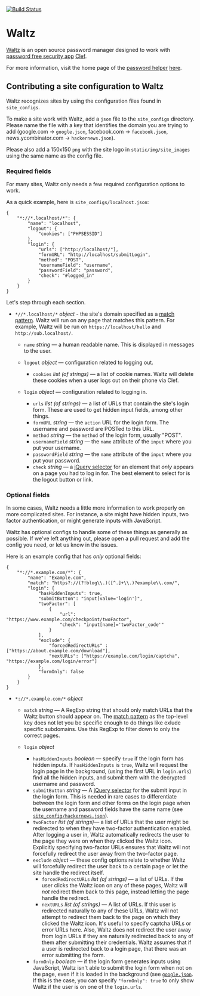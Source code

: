 [![Build Status](https://travis-ci.org/waltzio/waltz.png?branch=master)](https://travis-ci.org/waltzio/waltz)

# Waltz
[Waltz](https://getwaltz.com) is an open source password manager designed to work with [password free security app](https://getclef.com) [Clef](https://getclef.com).

For more information, visit the home page of the [password helper](https://getwaltz.com) [here](https://getwaltz.com). 

## Contributing a site configuration to Waltz

Waltz recognizes sites by using the configuration files found in
`site_configs`.

To make a site work with Waltz, add a `json` file to the `site_configs`
directory. Please name the file with a key that identifies the domain you
are trying to add (google.com -> `google.json`, facebook.com -> `facebook.json`, news.ycombinator.com -> `hackernews.json`). 

Please also add a 150x150 `png` with the site logo in `static/img/site_images`
using the same name as the config file.

### Required fields

For many sites, Waltz only needs a few required configuration options to work. 

As a quick example, here is `site_configs/localhost.json`:

    {
        "*://*.localhost/*": {
            "name": "localhost",
            "logout": {
                "cookies": ["PHPSESSID"]
            },
            "login": {
                "urls": ["http://localhost/"],
                "formURL": "http://localhost/submitLogin",
                "method": "POST",
                "usernameField": "username",
                "passwordField": "password",
                "check": "#logged_in"
            }
        }
    }

Let's step through each section. 

- `*//*.localhost/*` *object* - the site's domain specified as a [match
pattern](http://developer.chrome.com/extensions/match_patterns.html). Waltz
will run on any page that matches this pattern. For example, Waltz will be run
on `https://localhost/hello` and `http://sub.localhost/`.

    - `name` *string* — a human readable name. This is displayed in messages to the user.
    
    
    - `logout` *object* — configuration related to logging out. 
    
        - `cookies` *list (of strings)* — a list of cookie names. Waltz will delete these cookies when a user logs out on
    their phone via Clef. 
    
    -  `login` *object* — configuration related to logging in.
    
        - `urls` *list (of strings)* — a list of URLs that contain the site's login form. These are used to get hidden
    input fields, among other things.
        - `formURL` *string* — the `action` URL for the login form. The username and password are POSTed to this URL. 
        - `method` *string* — the `method` of the login form, usually "POST".
        - `usernameField` *string* — the `name` attribute of the `input` where you put your username.
        - `passwordField` *string* — the `name` attribute of the `input` where you put your password.
        - `check` *string* — a  [jQuery selector](http://api.jquery.com/category/selectors/) for an element that *only*
    appears on a page you had to log in for. The best element to select for is the logout button or link.

### Optional fields

In some cases, Waltz needs a little more information to work properly on more
complicated sites. For instance, a site might have hidden inputs, two
factor authentication, or might generate inputs with JavaScript.

Waltz has optional configs to handle some of these things as generally as
possible. If we've left anything out, please open a pull request and add the
config you need, or let us know in the issues.

Here is an example config that has *only* optional fields:

    {
        "*://*.example.com/*": { 
            "name": "Example.com",
            "match": "https?://(?!blog\\.)([^.]+\\.)?example\\.com/",
            "login": {
                "hasHiddenInputs": true,
                "submitButton": "input[value='login']",
                "twoFactor": [
                    {
                        "url": "https://www.example.com/checkpoint/twoFactor",
                        "check": "input[name]='twoFactor_code'"
                    }     
                ],
                "exclude": {
                    "forcedRedirectURLs" : ["https://about.example.com/download"],
                    "nextURLs": ["https://example.com/login/captcha", "https://example.com/login/error"]
                },
                "formOnly": false
            }
        }
    }


- `*://*.example.com/*` *object*
    - `match` *string* — A RegExp string that should only match URLs that the Waltz button should appear on.  The [match
pattern](http://developer.chrome.com/extensions/match_patterns.html) as the top-level key does not let you be specific enough to do things like exlude specific subdomains.  Use this RegExp to filter down to only the correct pages. 
    - `login` *object*
    
        - `hasHiddenInputs` *boolean* — specify `true` if the login form has hidden inputs. If `hasHiddenInputs` is
    `true`, Waltz will request the login page in the background, (using the first URL in
    `login.urls`) find all the hidden inputs, and submit them with the decrypted
    username and password.
        - `submitButton` *string* — A [jQuery selector](http://api.jquery.com/category/selectors/) for the submit input in the login form. This is needed in rare cases to differentiate between the login form and other forms on the login page when the
    username and password fields have the same name (see [`site_config/hackernews.json`](https://github.com/waltzio/waltz/blob/develop/site_configs/hackernews.json)).
        - `twoFactor` *list (of strings)*— a list of URLs that the user might be redirected to when they have two-factor
    authentication enabled. After logging a user in, Waltz automatically redirects the user to the page 
    they were on when they clicked the Waltz icon. Explicitly specifying two-factor
    URLs ensures that Waltz will not forcefully redirect the user away from the 
    two-factor page.
        - `exclude` *object* — these config options relate to whether Waltz will forcefully redirect the user
    back to a certain page or let the site handle the redirect itself.
            - `forcedRedirectURLs` *list (of strings)* — a list of URLs. If the user clicks the Waltz icon on any of these pages, Waltz
    will *not* redirect them back to this page, instead letting the page handle
    the redirect. 
            - `nextURLs` *list (of strings)* — A list of URLs. If this user is redirected naturally to any of these URLs,
    Waltz will not attempt to redirect them back to the page on which they clicked
    the Waltz icon.  It's useful to specify captcha URLs or error URLs here. Also, Waltz does not
    redirect the user away from login URLs if they are naturally redirected
    back to any of them after submitting their credentials. Waltz assumes that if
    a user is redirected back to a login page, that there was an error submitting
    the form.
        - `formOnly` *boolean* — if the login form generates inputs using JavaScript, Waltz isn't able to submit
    the login form when not on the page, even if it is loaded in the background (see [`google.json`](https://github.com/waltzio/waltz/blob/develop/site_configs/google.json). If this is the case, you can specify `"formOnly": true` to only show Waltz if
    the user is on one of the `login.urls`.
